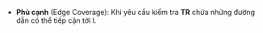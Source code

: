 - **Phủ cạnh** (Edge Coverage): Khi yêu cầu kiểm tra **TR** chứa những đường dẫn có thể tiếp cận tới l.